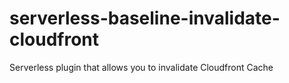 # serverless-baseline-invalidate-cloudfront
Serverless plugin that allows you to invalidate Cloudfront Cache
